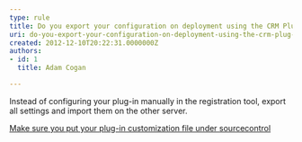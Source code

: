```yaml
---
type: rule
title: Do you export your configuration on deployment using the CRM Plug-in Registration Tool?
uri: do-you-export-your-configuration-on-deployment-using-the-crm-plug-in-registration-tool
created: 2012-12-10T20:22:31.0000000Z
authors:
- id: 1
  title: Adam Cogan

---
```


 
Instead of configuring your plug-in manually in the registration tool, export all           settings and import them on the other server.

[Make sure you put your plug-in customization file under source ​control](/_layouts/15/FIXUPREDIRECT.ASPX?WebId=3dfc0e07-e23a-4cbb-aac2-e778b71166a2&amp;TermSetId=07da3ddf-0924-4cd2-a6d4-a4809ae20160&amp;TermId=a396af94-631e-4e0d-99a0-4be028e58824)

